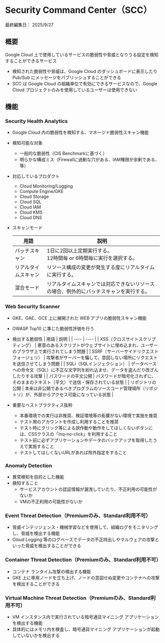 # Security Command Center（SCC）

最終編集日： 2025/9/27

## 概要

Google Cloud 上で使用しているサービスの脆弱性や脅威となりうる設定を検知することができるサービス

* 検知された脆弱性や脅威は、Google Cloud のダッシュボードに表示したり Pub/Sub にメッセージをパブリッシュすることができる
* SCC は Google Cloud の組織単位で有効にできるサービスなので、Google Cloud プロジェクトのみを使用しているユーザーは使用できない

## 機能

### Security Health Analytics

* Google Cloud 内の脆弱性を検知する、マネージド脆弱性スキャン機能

* 検知可能な対象
  * 一般的な脆弱性（CIS Benchmarkに基づく）
  * 明らかな構成ミス（Firewallに過剰な穴がある、IAM権限が余剰である、等）

* 対応しているプロダクト
  * Cloud Monitoring/Logging
  * Compute Engine/GKE
  * Cloud Storage
  * Cloud SQL
  * Cloud IAM
  * Cloud KMS
  * Cloud DNS

* スキャンモード

    | 用語 | 説明 |
    | ---- | ---- |
    | バッチスキャン | 	1日に2回以上定期実行する。<br>12時間毎 or 6時間毎に実行を選択する。 |
    | リアルタイムスキャン | リソース構成の変更が発生する度にリアルタイムに実行する。 |
    | 混合モード | 	リアルタイムスキャンでは対応できないリソースの場合、例外的にバッチスキャンを実行する。 |

### Web Security Scanner

* GKE、GAE、GCE 上に展開された WEB アプリの脆弱性スキャン機能
* OWASP Top10 に準じた脆弱性評価を行う
* 検出する脆弱性
    | 用語 | 説明 |
    | ---- | ---- |
    | XSS（クロスサイトスクリプティング） | 悪意のあるスクリプトがウェブサイトに埋め込まれ、ユーザーのブラウザ上で実行されてしまう問題 |
    | SSRF（サーバーサイドリクエストフォージェリ） | 攻撃者がサーバーを騙して、意図しない場所にリクエストを送信させてしまう問題 |
    | SQLi（SQLインジェクション） | データベースへの命令文（SQL）に不正な文字列を紛れ込ませ、データを盗んだり改ざんしたりする攻撃 |
    | パスワードの平文公開 | パスワードが暗号化されずに、そのままのテキスト（平文）で送信・保存されている状態 |
    | リポジトリの公開 | 本来は非公開であるべきプログラムのソースコード管理場所（リポジトリ）が、外部からアクセス可能になっている状態 |

* 重要なベストプラクティス抜粋
  * 本番環境での実行は非推奨、検証環境等の影響がない環境で実施を推奨
  * テスト用のアカウントを作成し利用することを推奨
  * テスト時にクリック等による誤作動や動作をしてほしくないボタンには、CSSクラスの「inq-no-click」を利用すること
  * テスト前に必ずアプリケーションやデータのバックアップを取得したうえで実施すること
  * テストしてほしくないURLがあれば除外指定をすること

### Anomaly Detection

* 異常検知を目的とした機能
* 検知すること
  * サービスアカウントの認証情報が漏洩していたり、不正利用の可能性がないか
  * VMの不正利用の可能性がないか

### Event Threat Detection（Premiumのみ、Standard利用不可）

* 脅威インテリジェンス・機械学習などを使用して、組織ログをモニタリングし、脅威を検出する機能
* Cloud Logging 等のログベースでデータの不正持出しやマルウェアの攻撃といった脅威を検出することができる

### Container Threat Detection（Premiumのみ、Standard利用不可）

* コンテナ ランタイム攻撃の検出する機能
* GKE 上に専用ノードを立ち上げ、ノードの意図せぬ変更やコンテナへの攻撃を検出することができる

### Virtual Machine Threat Detection（Premiumのみ、Standard利用不可）

* VM インスタンス内で実行されている暗号通貨マイニング アプリケーションを検出する機能
* 具体的にはメモリ内を検査し、暗号通貨マイニング アプリケーションが起動していないかを検出する
